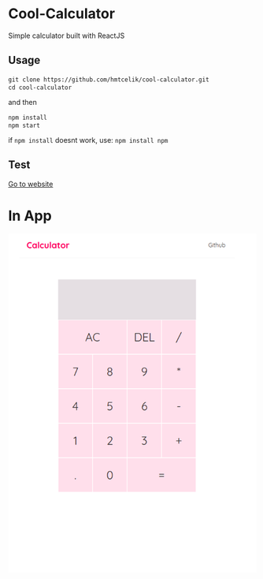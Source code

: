 # Cool-Calculator
Simple calculator built with ReactJS 


## Usage
```
git clone https://github.com/hmtcelik/cool-calculator.git
cd cool-calculator
```
and then

```
npm install
npm start
```
if `npm install` doesnt work, use:
`npm install npm`

## Test
<a href="https://hmtcelik.github.io/cool-calculator/" target="_blank">Go to website</a>

# In App
<img src="./public/ss-calculator.png" alt="ss1" width="600"/>


